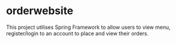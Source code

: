# orderwebsite

This project utilises Spring Framework to allow users to view menu, register/login to an account to place and view their orders.
